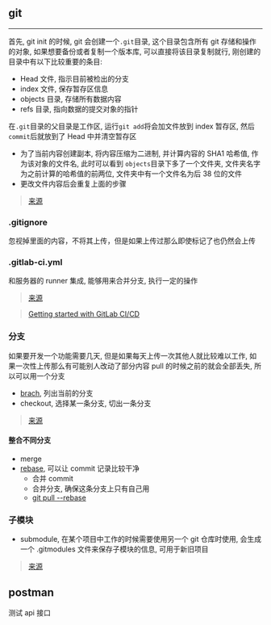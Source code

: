 ## git

---

首先, git init 的时候, git 会创建一个`.git`目录, 这个目录包含所有 git 存储和操作的对象, 如果想要备份或者复制一个版本库, 可以直接将该目录复制就行, 刚创建的目录中有以下比较重要的条目:

- Head 文件, 指示目前被检出的分支
- index 文件, 保存暂存区信息
- objects 目录, 存储所有数据内容
- refs 目录, 指向数据的提交对象的指针

在`.git`目录的父目录是工作区, 运行`git add`将会加文件放到 index 暂存区, 然后`commit`后就放到了 Head 中并清空暂存区

- 为了当前内容创建副本, 将内容压缩为二进制, 并计算内容的 SHA1 哈希值, 作为该对象的文件名, 此时可以看到 `objects`目录下多了一个文件夹, 文件夹名字为之前计算的哈希值的前两位, 文件夹中有一个文件名为后 38 位的文件
- 更改文件内容后会重复上面的步骤

> [来源](http://www.ruanyifeng.com/blog/2018/10/git-internals.html)

### .gitignore

忽视掉里面的内容，不将其上传，但是如果上传过那么即使标记了也仍然会上传

### .gitlab-ci.yml

和服务器的 runner 集成, 能够用来合并分支, 执行一定的操作

> [来源](https://segmentfault.com/a/1190000010442764)

> [Getting started with GitLab CI/CD](https://docs.gitlab.com/ce/ci/quick_start/README.html)

### 分支

如果要开发一个功能需要几天, 但是如果每天上传一次其他人就比较难以工作, 如果一次性上传那么有可能别人改动了部分内容 pull 的时候之前的就会全部丢失, 所以可以用一个分支

- [brach](https://blog.csdn.net/u014540717/article/details/54314126), 列出当前的分支
- checkout, 选择某一条分支, 切出一条分支

> [来源](https://blog.csdn.net/YJG7D314/article/details/104551896#5__201)

#### 整合不同分支

- merge
- [rebase](http://jartto.wang/2018/12/11/git-rebase/), 可以让 commit 记录比较干净
  - 合并 commit
  - 合并分支, 确保这条分支上只有自己用
  - [git pull --rebase](https://www.cnblogs.com/wangiqngpei557/p/6056624.html)

### 子模块

- submodule, 在某个项目中工作的时候需要使用另一个 git 仓库时使用, 会生成一个 .gitmodules 文件来保存子模块的信息, 可用于新旧项目

> [来源](https://www.jianshu.com/p/9000cd49822c)

## postman

测试 api 接口
